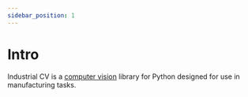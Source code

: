 ```yaml
---
sidebar_position: 1
---
```


# Intro

Industrial CV is a [computer vision](https://en.wikipedia.org/wiki/Computer_vision) library for Python designed for use in manufacturing tasks.
